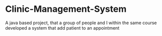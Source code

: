 # Clinic-Management-System
A java based project, that a group of people and I within the same course developed a system that add patient to an appointment
